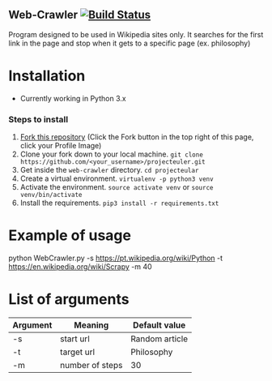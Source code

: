 
## Web-Crawler [![Build Status](https://travis-ci.org/fabianaboldrin/web-crawler.svg?branch=master)](https://travis-ci.org/fabianaboldrin/web-crawler.svg?branch=master)

Program designed to be used in Wikipedia sites only. It searches for the first link in the page and stop when it gets to a specific page (ex. philosophy)

# Installation
  * Currently working in Python 3.x
  
### Steps to install
  1. [Fork this repository](https://github.com/fabianaboldrin/web-crawler) (Click the Fork button in the top right of this page, click your Profile Image)
  2. Clone your fork down to your local machine.
  `git clone https://github.com/<your_username>/projecteuler.git`
  3. Get inside the `web-crawler` directory.
  `cd projecteular`
  4. Create a virtual environment.
  `virtualenv -p python3 venv`
  5. Activate the environment.
  `source activate venv` or `source venv/bin/activate`
  6. Install the requirements.
  `pip3 install -r requirements.txt`

# Example of usage

  python WebCrawler.py -s https://pt.wikipedia.org/wiki/Python -t https://en.wikipedia.org/wiki/Scrapy -m 40
  
# List of arguments
  
  | Argument      | Meaning          | Default value |
  | ------------- | -----------------| --------------|
  | -s            | start url        | Random article|
  | -t            | target url       | Philosophy    |
  | -m            | number of steps  | 30            |
  
  
